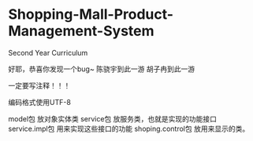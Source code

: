 # Shopping-Mall-Product-Management-System
Second Year Curriculum

好耶，恭喜你发现一个bug~
陈骁宇到此一游
胡子冉到此一游

一定要写注释！！！

编码格式使用UTF-8

model包 放对象实体类
service包 放服务类，也就是实现的功能接口
service.impl包 用来实现这些接口的功能
shoping.control包 放用来显示的类。